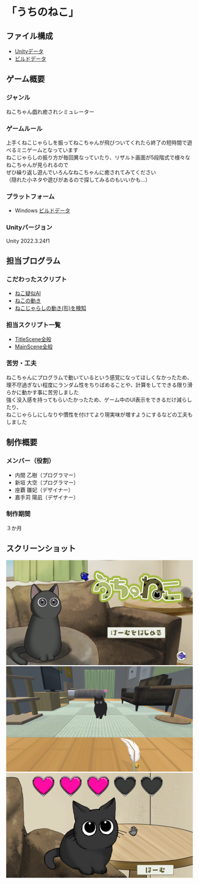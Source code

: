 # 「うちのねこ」

## ファイル構成  
* [Unityデータ](./ProjectData)  
* [ビルドデータ](./Build)

## ゲーム概要  

### ジャンル  
ねこちゃん戯れ癒されシミュレーター

### ゲームルール  
上手くねこじゃらしを振ってねこちゃんが飛びついてくれたら終了の短時間で遊べるミニゲームとなっています  
ねこじゃらしの振り方が毎回異なっていたり、リザルト画面が5段階式で様々なねこちゃんが見られるので  
ぜひ繰り返し遊んでいろんなねこちゃんに癒されてみてください  
（隠れた小ネタや遊びがあるので探してみるのもいいかも…）  

### プラットフォーム  
* Windows [ビルドデータ](./Build/UchinoNeko_Windows)  

### Unityバージョン  
Unity 2022.3.24f1

## 担当ブログラム 
### こだわったスクリプト
* [ねこ疑似AI](./ProjectData/Assets/2_MainScene/Scripts/Cat/CatAi.cs)
* [ねこの動き](./ProjectData/Assets/2_MainScene/Scripts/Cat/CatMove.cs)
* [ねこじゃらしの動き(形)を検知](./ProjectData/Assets/2_MainScene/Scripts/CatPlay/CatPlayMove.cs)
  
### 担当スクリプト一覧
* [TitleScene全般](./ProjectData/Assets/1_TitleScene/Scripts)
* [MainScene全般](./ProjectData/Assets/2_MainScene/Scripts)

### 苦労・工夫
ねこちゃんにプログラムで動いているという感覚になってほしくなかったため、  
理不尽過ぎない程度にランダム性をちりばめることや、計算をしてできる限り滑らかに動かす事に苦労しました  
強く没入感を持ってもらいたかったため、ゲーム中のUI表示をできるだけ減らしたり、  
ねこじゃらしにしなりや慣性を付けてより現実味が増すようにするなどの工夫もしました

## 制作概要  
### メンバー（役割）  
* 内間 乙樹（プログラマー）  
* 新垣 大空（プログラマー）  
* 座覇 雛妃（デザイナー）  
* 嘉手苅 陽凪（デザイナー）

### 制作期間
３か月

## スクリーンショット  
![タイトル画面](./ScreenShot/title_1.png)  
![プレイ画面](./ScreenShot/gameScnen_3.png)  
![リザルト画面](./ScreenShot/result.png)

